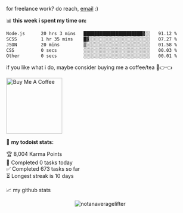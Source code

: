 for freelance work? do reach, [email](mailto:singhajeet2312@gmail.com) :)

📊 **this week i spent my time on:**
<!--START_SECTION:waka-->

```txt
Node.js      20 hrs 3 mins   ██████████████████████▓░░   91.12 %
SCSS         1 hr 35 mins    █▓░░░░░░░░░░░░░░░░░░░░░░░   07.27 %
JSON         20 mins         ▒░░░░░░░░░░░░░░░░░░░░░░░░   01.58 %
CSS          0 secs          ░░░░░░░░░░░░░░░░░░░░░░░░░   00.03 %
Other        0 secs          ░░░░░░░░░░░░░░░░░░░░░░░░░   00.01 %
```

<!--END_SECTION:waka-->

if you like what i do, maybe consider buying me a coffee/tea 🥺👉👈

<a href="https://www.buymeacoffee.com/abhisheknaiidu" target="_blank"><img src="https://cdn.buymeacoffee.com/buttons/v2/default-red.png" alt="Buy Me A Coffee" width="150" ></a>

🚧 **my todoist stats:**
<!-- TODO-IST:START -->
🏆  8,004 Karma Points           
🌸  Completed 0 tasks today           
✅  Completed 673 tasks so far           
⏳  Longest streak is 10 days
<!-- TODO-IST:END -->


📈 my github stats

<p align="center"> <img src="https://github-readme-stats.vercel.app/api?username=notanaveragelifter&show_icons=true&theme=gotham" alt="notanaveragelifter" />



